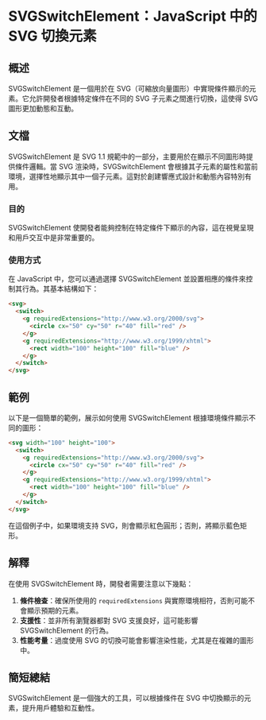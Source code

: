 <!--
Meta Description: # SVGSwitchElement：JavaScript 中的 SVG 切換元素 ## 概述 SVGSwitchElement 是一個用於在 SVG（可縮放向量圖形）中實現條件顯示的元素。它允許開發者根據特定條件在不同的 SVG 子元素之間進行切換，這使得 SVG 圖形更加動態和互動。 ## 文檔...
Meta Keywords: svg, svgswitchelement, 100, requiredextensions, switch
-->

# SVGSwitchElement：JavaScript 中的 SVG 切換元素

## 概述
SVGSwitchElement 是一個用於在 SVG（可縮放向量圖形）中實現條件顯示的元素。它允許開發者根據特定條件在不同的 SVG 子元素之間進行切換，這使得 SVG 圖形更加動態和互動。

## 文檔
SVGSwitchElement 是 SVG 1.1 規範中的一部分，主要用於在顯示不同圖形時提供條件邏輯。當 SVG 渲染時，SVGSwitchElement 會根據其子元素的屬性和當前環境，選擇性地顯示其中一個子元素。這對於創建響應式設計和動態內容特別有用。

### 目的
SVGSwitchElement 使開發者能夠控制在特定條件下顯示的內容，這在視覺呈現和用戶交互中是非常重要的。

### 使用方式
在 JavaScript 中，您可以通過選擇 SVGSwitchElement 並設置相應的條件來控制其行為。其基本結構如下：

```html
<svg>
  <switch>
    <g requiredExtensions="http://www.w3.org/2000/svg">
      <circle cx="50" cy="50" r="40" fill="red" />
    </g>
    <g requiredExtensions="http://www.w3.org/1999/xhtml">
      <rect width="100" height="100" fill="blue" />
    </g>
  </switch>
</svg>
```

## 範例
以下是一個簡單的範例，展示如何使用 SVGSwitchElement 根據環境條件顯示不同的圖形：

```html
<svg width="100" height="100">
  <switch>
    <g requiredExtensions="http://www.w3.org/2000/svg">
      <circle cx="50" cy="50" r="40" fill="red" />
    </g>
    <g requiredExtensions="http://www.w3.org/1999/xhtml">
      <rect width="100" height="100" fill="blue" />
    </g>
  </switch>
</svg>
```

在這個例子中，如果環境支持 SVG，則會顯示紅色圓形；否則，將顯示藍色矩形。

## 解釋
在使用 SVGSwitchElement 時，開發者需要注意以下幾點：

1. **條件檢查**：確保所使用的 `requiredExtensions` 與實際環境相符，否則可能不會顯示預期的元素。
2. **支援性**：並非所有瀏覽器都對 SVG 支援良好，這可能影響 SVGSwitchElement 的行為。
3. **性能考量**：過度使用 SVG 的切換可能會影響渲染性能，尤其是在複雜的圖形中。

## 簡短總結
SVGSwitchElement 是一個強大的工具，可以根據條件在 SVG 中切換顯示的元素，提升用戶體驗和互動性。